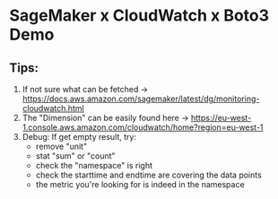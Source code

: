 # SageMaker x CloudWatch x Boto3 Demo

## Tips:
1. If not sure what can be fetched -> https://docs.aws.amazon.com/sagemaker/latest/dg/monitoring-cloudwatch.html
2. The "Dimension" can be easily found here -> https://eu-west-1.console.aws.amazon.com/cloudwatch/home?region=eu-west-1
3. Debug: If get empty result, try:
    - remove "unit"
    - stat "sum" or "count"
    - check the "namespace" is right
    - check the starttime and endtime are covering the data points
    - the metric you're looking for is indeed in the namespace
